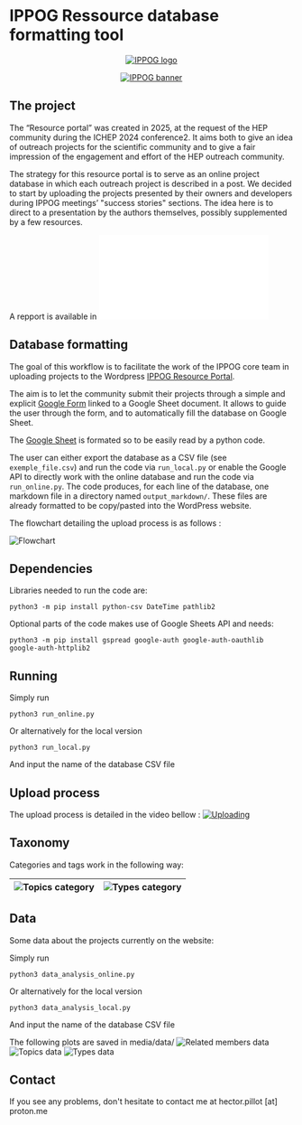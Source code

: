 # IPPOG Ressource database formatting tool

<p align="center">
  <a href="https://ippog-resources-portal.web.cern.ch/">
    <img src="media/IPPOG_logo.png" alt="IPPOG logo">
  </a>
</p>

<p align="center">
  <a href="https://ippog-resources-portal.web.cern.ch/">
    <img src="media/banner_IPPOG.png" alt="IPPOG banner">
  </a>
</p>

## The project
The “Resource portal” was created in 2025, at the request of the HEP community during the ICHEP
2024 conference2. It aims both to give an idea of outreach projects for the scientific community and
to give a fair impression of the engagement and effort of the HEP outreach community.

The strategy for this resource portal is to serve as an online project database in which each outreach project is described in a post. We decided to start by uploading the projects presented by their owners and developers during IPPOG meetings’ "success stories" sections. The idea here is to direct to a presentation by the authors themselves, possibly supplemented by a few resources. 

A repport is available in ![Guidelines](Repport/IPPOG_Guidelines.pdf)

## Database formatting

The goal of this workflow is to facilitate the work of the IPPOG core team in uploading projects to the Wordpress [IPPOG Resource Portal](https://ippog-resources-portal.web.cern.ch/).

The aim is to let the community submit their projects through a simple and explicit [Google Form](https://forms.gle/tp2t45JroU8sFffH9) linked to a Google Sheet document. It allows to guide the user through the form, and to automatically fill the database on Google Sheet.

The [Google Sheet](https://docs.google.com/spreadsheets/d/1x_SdxdlHwG8chH77WqrTAAgijY2XBY3nPIi2p3TKqzs/edit?usp=sharing) is formated so to be easily read by a python code.

The user can either export the database as a CSV file (see `exemple_file.csv`) and run the code via `run_local.py` or enable the Google API to directly work with the online database and run the code via `run_online.py`. The code produces, for each line of the database, one markdown file in a directory named `output_markdown/`. These files are already formatted to be copy/pasted into the WordPress website.

The flowchart detailing the upload process is as follows :

![Flowchart](media/Flowchart.svg)

## Dependencies
Libraries needed to run the code are: 

```
python3 -m pip install python-csv DateTime pathlib2
```

Optional parts of the code makes use of Google Sheets API and needs:
```
python3 -m pip install gspread google-auth google-auth-oauthlib google-auth-httplib2
```

## Running

Simply run 
```
python3 run_online.py
```

Or alternatively for the local version

```
python3 run_local.py
```
And input the name of the database CSV file


## Upload process
The upload process is detailed in the video bellow : 
[![Uploading](https://img.youtube.com/vi/OQ6QYBG_MYU/0.jpg)](https://www.youtube.com/watch?v=OQ6QYBG_MYU)

## Taxonomy
Categories and tags work in the following way:

| ![Topics category](media/Topics_category.svg) | ![Types category](media/Types_category.svg) |
| - | - |

## Data
Some data about the projects currently on the website: 

Simply run 
```
python3 data_analysis_online.py
```

Or alternatively for the local version

```
python3 data_analysis_local.py
```
And input the name of the database CSV file

The following plots are saved in media/data/
![Related members data](media/data/Related_members.svg)
![Topics data](media/data/topics.svg)
![Types data](media/data/types.svg)

## Contact
If you see any problems, don't hesitate to contact me at hector.pillot [at] proton.me
